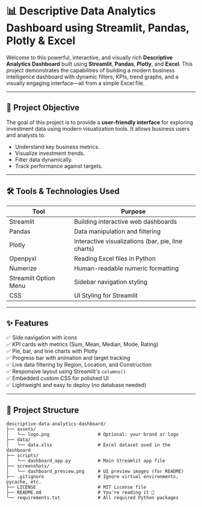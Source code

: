 # 📊 Descriptive Data Analytics Dashboard using Streamlit, Pandas, Plotly & Excel

Welcome to this powerful, interactive, and visually rich **Descriptive Analytics Dashboard** built using **Streamlit**, **Pandas**, **Plotly**, and **Excel**. This project demonstrates the capabilities of building a modern business intelligence dashboard with dynamic filters, KPIs, trend graphs, and a visually engaging interface—all from a simple Excel file.

---

## 🧠 Project Objective

The goal of this project is to provide a **user-friendly interface** for exploring investment data using modern visualization tools. It allows business users and analysts to:

- Understand key business metrics.
- Visualize investment trends.
- Filter data dynamically.
- Track performance against targets.

---

## 🛠️ Tools & Technologies Used

| Tool              | Purpose                              |
|------------------|--------------------------------------|
| Streamlit        | Building interactive web dashboards  |
| Pandas           | Data manipulation and filtering      |
| Plotly           | Interactive visualizations (bar, pie, line charts) |
| Openpyxl         | Reading Excel files in Python        |
| Numerize         | Human-readable numeric formatting    |
| Streamlit Option Menu | Sidebar navigation styling      |
| CSS              | UI Styling for Streamlit             |

---

## ✨ Features

✅ Side navigation with icons  
✅ KPI cards with metrics (Sum, Mean, Median, Mode, Rating)  
✅ Pie, bar, and line charts with Plotly  
✅ Progress bar with animation and target tracking  
✅ Live data filtering by Region, Location, and Construction  
✅ Responsive layout using Streamlit's `columns()`  
✅ Embedded custom CSS for polished UI  
✅ Lightweight and easy to deploy (no database needed)  

---

## 🧱 Project Structure

```plaintext
descriptive-data-analytics-dashboard/
├── assets/
│   └── logo.png                  # Optional: your brand or logo
├── data/
│   └── data.xlsx                 # Excel dataset used in the dashboard
├── scripts/
│   └── dashboard_app.py          # Main Streamlit app file
├── screenshots/
│   └── dashboard_preview.png     # UI preview images (for README)
├── .gitignore                    # Ignore virtual environments, pycache, etc.
├── LICENSE                       # MIT License file
├── README.md                     # You're reading it 🙂
└── requirements.txt              # All required Python packages
